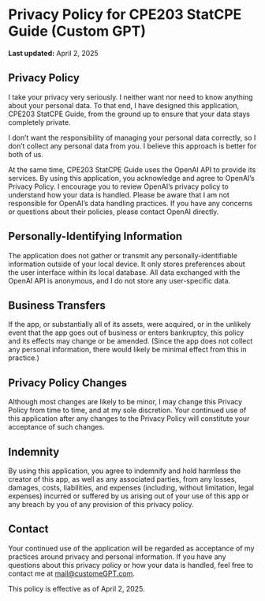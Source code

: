 # Privacy Policy for CPE203 StatCPE Guide (Custom GPT)

**Last updated:** April 2, 2025

## Privacy Policy

I take your privacy very seriously. I neither want nor need to know anything about your personal data. To that end, I have designed this application, CPE203 StatCPE Guide, from the ground up to ensure that your data stays completely private.

I don’t want the responsibility of managing your personal data correctly, so I don’t collect any personal data from you. I believe this approach is better for both of us.

At the same time, CPE203 StatCPE Guide uses the OpenAI API to provide its services. By using this application, you acknowledge and agree to OpenAI’s Privacy Policy. I encourage you to review OpenAI’s privacy policy to understand how your data is handled. Please be aware that I am not responsible for OpenAI’s data handling practices. If you have any concerns or questions about their policies, please contact OpenAI directly.

## Personally-Identifying Information

The application does not gather or transmit any personally-identifiable information outside of your local device. It only stores preferences about the user interface within its local database. All data exchanged with the OpenAI API is anonymous, and I do not store any user-specific data.

## Business Transfers

If the app, or substantially all of its assets, were acquired, or in the unlikely event that the app goes out of business or enters bankruptcy, this policy and its effects may change or be amended. (Since the app does not collect any personal information, there would likely be minimal effect from this in practice.)

## Privacy Policy Changes

Although most changes are likely to be minor, I may change this Privacy Policy from time to time, and at my sole discretion. Your continued use of this application after any changes to the Privacy Policy will constitute your acceptance of such changes.

## Indemnity

By using this application, you agree to indemnify and hold harmless the creator of this app, as well as any associated parties, from any losses, damages, costs, liabilities, and expenses (including, without limitation, legal expenses) incurred or suffered by us arising out of your use of this app or any breach by you of any provision of this privacy policy.

## Contact

Your continued use of the application will be regarded as acceptance of my practices around privacy and personal information. If you have any questions about this privacy policy or how your data is handled, feel free to contact me at mail@customeGPT.com.

This policy is effective as of April 2, 2025.
